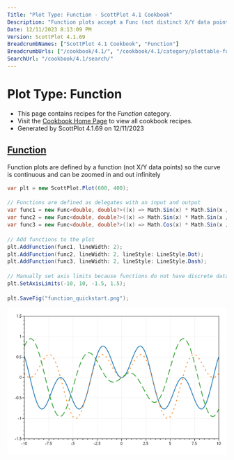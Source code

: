 ```yaml
---
Title: "Plot Type: Function - ScottPlot 4.1 Cookbook"
Description: "Function plots accept a Func (not distinct X/Y data points) to create line plots which can be zoomed infinitely."
Date: 12/11/2023 8:13:09 PM
Version: ScottPlot 4.1.69
BreadcrumbNames: ["ScottPlot 4.1 Cookbook", "Function"]
BreadcrumbUrls: ["/cookbook/4.1/", "/cookbook/4.1/category/plottable-function/"]
SearchUrl: "/cookbook/4.1/search/"
---
```


# Plot Type: Function
* This page contains recipes for the _Function_ category.
* Visit the [Cookbook Home Page](../../) to view all cookbook recipes.
* Generated by ScottPlot 4.1.69 on 12/11/2023
<h2><a id='function' href='/cookbook/4.1/recipes/function_quickstart/'>Function</a></h2>

Function plots are defined by a function (not X/Y data points) so the curve is continuous and can be zoomed in and out infinitely

```cs
var plt = new ScottPlot.Plot(600, 400);

// Functions are defined as delegates with an input and output
var func1 = new Func<double, double?>((x) => Math.Sin(x) * Math.Sin(x / 2));
var func2 = new Func<double, double?>((x) => Math.Sin(x) * Math.Sin(x / 3));
var func3 = new Func<double, double?>((x) => Math.Cos(x) * Math.Sin(x / 5));

// Add functions to the plot
plt.AddFunction(func1, lineWidth: 2);
plt.AddFunction(func2, lineWidth: 2, lineStyle: LineStyle.Dot);
plt.AddFunction(func3, lineWidth: 2, lineStyle: LineStyle.Dash);

// Manually set axis limits because functions do not have discrete data points
plt.SetAxisLimits(-10, 10, -1.5, 1.5);

plt.SaveFig("function_quickstart.png");
```

<img src='../../images/function_quickstart.png' class='d-block mx-auto my-5' />




